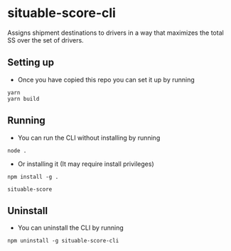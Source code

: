 # situable-score-cli

Assigns shipment destinations to drivers in a way that maximizes the total SS over the set
of drivers.

## Setting up
- Once you have copied this repo you can set it up by running
```
yarn
yarn build
```

## Running
- You can run the CLI without installing by running
```
node .
```
- Or installing it (It may require install privileges)
```
npm install -g .

situable-score
```

## Uninstall
- You can uninstall the CLI by running
```
npm uninstall -g situable-score-cli
```